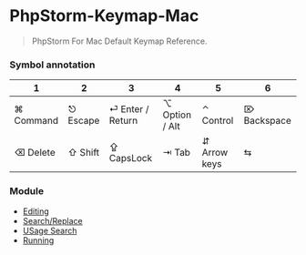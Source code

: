 PhpStorm-Keymap-Mac
===

> PhpStorm For Mac Default Keymap Reference.

### Symbol annotation
1 | 2 | 3 | 4 | 5 | 6 
--- | --- | --- | ---| --- | ---
⌘ Command | ⎋ Escape | ⏎ Enter / Return | ⌥ Option / Alt | ⌃ Control | ⌦ Backspace |
⌫ Delete | ⇧ Shift | ⇪ CapsLock | ⇥ Tab | ⇵ Arrow keys | ⇆ |

### Module

- [Editing](./editing.md)
- [Search/Replace](./search-replace.md)
- [USage Search](./usage-search.md)
- [Running](./running.md)
